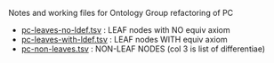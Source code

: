 Notes and working files for Ontology Group refactoring of PC

 * [pc-leaves-no-ldef.tsv](pc-leaves-no-ldef.tsv) : LEAF nodes with NO equiv axiom
 * [pc-leaves-with-ldef.tsv](pc-leaves-with-ldef.tsv) : LEAF nodes WITH equiv axiom
 * [pc-non-leaves.tsv](pc-non-leaves.tsv) : NON-LEAF NODES (col 3 is list of differentiae)
